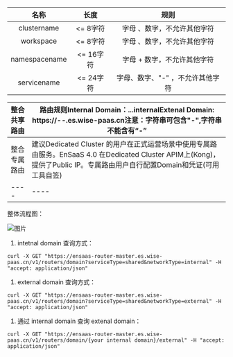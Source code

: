 | **名称**   | **长度**   | **规则**   |
|:----:|:----:|:----:|
| clustername | <= 8字符 | 字母 、数字，不允许其他字符 |
| workspace | <= 8字符 | 字母 、数字，不允许其他字符 |
| namespacename  | <= 16字符 | 字母 + 数字，不允许其他字符 |
| servicename | <= 24字符 | 字母、数字、"-" ，不允许其他字符 |

| 整合共享路由   | 路由规则Internal Domain：<servicename>.<namespacename>.<clustername>.internalExtenal Domain: https://<servicename>-<namespacename>-<clustername>.es.wise-paas.cn注意：<servicename>字符串可包含"-",<namespacename>字符串不能含有“-” |
|----|----|
| 整合专属路由   | 建议Dedicated Cluster 的用户在正式运营场景中使用专属路由服务。EnSaaS 4.0 在Dedicated Cluster APIM上(Kong)，提供了Public IP。专属路由用户自行配置Domain和凭证(可用工具自签)   |
|----|----|


整体流程图：

![图片](https://uploader.shimo.im/f/Lizhk6mucp0f96Mv.png!thumbnail)



1. intetnal domain 查询方式：
```
curl -X GET "https://ensaas-router-master.es.wise-paas.cn/v1/routers/domain?serviceType=shared&networkType=internal" -H "accept: application/json"
```
1. external domain 查询方式：
```
curl -X GET "https://ensaas-router-master.es.wise-paas.cn/v1/routers/domain?serviceType=shared&networkType=external" -H "accept: application/json"
```
1. 通过 internal domain 查询 extenal domain：
```
curl -X GET "https://ensaas-router-master.es.wise-paas.cn/v1/routers/domain/{your internal domain}/external" -H "accept: application/json"
```



